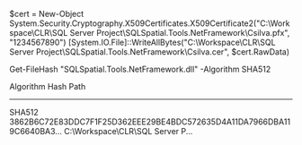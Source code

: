 $cert = New-Object System.Security.Cryptography.X509Certificates.X509Certificate2("C:\Workspace\CLR\SQL Server Project\SQLSpatial.Tools.NetFramework\Csilva.pfx", "1234567890")
[System.IO.File]::WriteAllBytes("C:\Workspace\CLR\SQL Server Project\SQLSpatial.Tools.NetFramework\Csilva.cer", $cert.RawData)



Get-FileHash "SQLSpatial.Tools.NetFramework.dll" -Algorithm SHA512



Algorithm       Hash                                                                   Path
---------       ----                                                                   ----
SHA512          3862B6C72E83DDC7F1F25D362EEE29BE4BDC572635D4A11DA7966DBA119C6640BA3... C:\Workspace\CLR\SQL Server P...